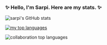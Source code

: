 ### ✨ Hello, I'm Sarpi. Here are my stats. ✨

![sarpi's GitHub stats](https://github-readme-stats.vercel.app/api?username=a1sarpi&show_icons=true&theme=swift&show_icons=true)

[![my top languages](https://github-readme-stats.vercel.app/api/top-langs/?username=a1sarpi&show_icons=true&theme=swift&show_icons=true)](https://github.com/anuraghazra/github-readme-stats)

![collaboration top languages](https://github-readme-stats-git-master-rstaa-rickstaa.vercel.app/api/top-langs/?username=a1sarpi&langs_count=10&layout=compact&theme=swift&custom_title=Collaboration%20top%20languages&role=COLLABORATOR)


